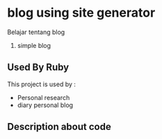 # blog using  site generator

Belajar tentang blog

1. simple blog





## Used By Ruby

This project is used by :

- Personal research
- diary personal blog



## Description about code 


